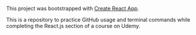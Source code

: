 This project was bootstrapped with [Create React App](https://github.com/facebook/create-react-app).

This is a repository to practice GitHub usage and terminal commands while completing the React.js section of a course on Udemy.
